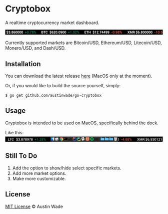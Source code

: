 # Cryptobox
A realtime cryptocurrency market dashboard.

![](art/basic-demo.gif)

Currently supported markets are Bitcoin/USD, Ethereum/USD, Litecoin/USD, Monero/USD, and Dash/USD.

## Installation

You can download the latest release [here][1] (MacOS only at the moment).

Or, if you would like to build the source yourself, simply:
```
$ go get github.com/austinwade/go-cryptobox
```

## Usage

Cryptobox is intended to be used on MacOS, specifically behind the dock.

Like this:
![](art/behind-dock-demo.gif)

## Still To Do

1. Add the option to show/hide select specific markets.
2. Add more market options.
3. Make more customizable.

## License

[MIT License](LICENSE.md) © Austin Wade

[1]: https://github.com/austinwade/cryptobox/releases
